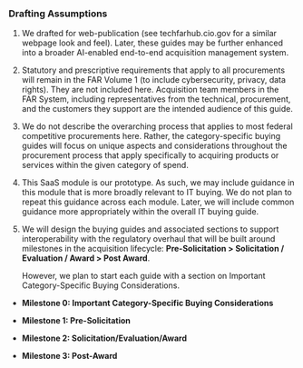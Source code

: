 ### **Drafting Assumptions**

1. We drafted for web-publication (see techfarhub.cio.gov for a similar webpage look and feel). Later, these guides may be further enhanced into a broader AI-enabled end-to-end acquisition management system.

2. Statutory and prescriptive requirements that apply to all procurements will remain in the FAR Volume 1 (to include cybersecurity, privacy, data rights). They are not included here. Acquisition team members in the FAR System, including representatives from the technical, procurement, and the customers they support are the intended audience of this guide.

3. We do not describe the overarching process that applies to most federal competitive procurements here. Rather, the category-specific buying guides will focus on unique aspects and considerations throughout the procurement process that apply specifically to acquiring products or services within the given category of spend.

4. This SaaS module is our prototype. As such, we may include guidance in this module that is more broadly relevant to IT buying. We do not plan to repeat this guidance across each module. Later, we will include common guidance more appropriately within the overall IT buying guide.

5. We will design the buying guides and associated sections to support interoperability with the regulatory overhaul that will be built around milestones in the acquisition lifecycle: **Pre-Solicitation > Solicitation / Evaluation / Award > Post Award**.

   However, we plan to start each guide with a section on Important Category-Specific Buying Considerations.

- **Milestone 0: Important Category-Specific Buying Considerations**

- **Milestone 1: Pre-Solicitation**

- **Milestone 2: Solicitation/Evaluation/Award**

- **Milestone 3: Post-Award**
